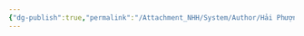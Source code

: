 ```yaml
---
{"dg-publish":true,"permalink":"/Attachment_NHH/System/Author/Hải Phượng Lê/","dgPassFrontmatter":true,"noteIcon":"2","created":"2023-12-27T13:26:57.510+07:00","updated":"2023-12-27T13:26:58.000+07:00"}
---
```


